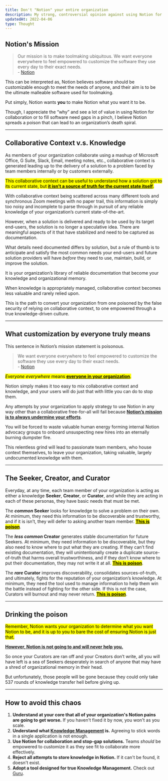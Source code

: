 ```yaml
---
title: Don't "Notion" your entire organization
description: My strong, controversial opinion against using Notion for storing organizational knowledge.
updatedAt: 2022-04-06
type: Thought
---
```


## Notion's Mission

> Our mission is to make toolmaking ubiquitous. We want everyone everywhere to feel empowered to customize the software they use every day to their exact needs. <br>- [Notion](https://www.notion.so/blog/notion-operating-values#:~:text=Our%20mission%20is%20to%20make,day%20to%20their%20exact%20needs.)

This can be interpreted as, Notion believes software should be customizable enough to meet the needs of anyone, and their aim is to be the ultimate malleable software used for toolmaking.

Put simply, Notion wants **you** to make Notion what you want it to be.

Though, I appreciate the “why” and see a lot of value in using Notion for collaboration or to fill software need gaps in a pinch, I believe Notion spreads a poison that can lead to an organization’s death spiral.

---

## Collaborative Context v.s. Knowledge

As members of your organization collaborate using a mashup of Microsoft Office, G Suite, Slack, Email, meeting notes, etc., collaborative context is generated leading up to the delivery of a solution to a problem faced by team members internally or by customers externally.

<mark>This collaborative context can be useful to understand how a solution got to its current state, but <u>**it isn’t a source of truth for the current state itself**</u>.</mark>

With collaborative context being scattered across many different tools and synchronous Zoom meetings with no paper trail, this information is simply too noisy and incomplete to parse through in pursuit of any reliable knowledge of your organization’s current state-of-the-art.

However, when a solution is delivered and ready to be used by its target end-users, the solution is no longer a speculative idea. There are meaningful aspects of it that have stabilized and need to be captured as documentation.

What details need documented differs by solution, but a rule of thumb is to anticipate and satisfy the most common needs your end-users and future solution providers will have _before_ they need to use, maintain, build, or improve the solution.

It is your organization’s library of reliable documentation that become your knowledge and organizational memory.

When knowledge is appropriately managed, collaborative context becomes less valuable and rarely relied upon.

This is the path to convert your organization from one poisoned by the false security of relying on collaborative context, to one empowered through a true knowledge-driven culture.

---

## What customization by everyone truly means

This sentence in Notion’s mission statement is poisonous.

> We want everyone everywhere to feel empowered to customize the software they use every day to their exact needs. <br>- [Notion](https://www.notion.so/blog/notion-operating-values#:~:text=Our%20mission%20is%20to%20make,day%20to%20their%20exact%20needs.)

<mark>_Everyone everywhere_ means <u>**everyone in your organization**</u>.</mark>

Notion simply makes it too easy to mix collaborative context and knowledge, and your users will do just that with little you can do to stop them.

Any attempts by your organization to apply strategy to use Notion in any way other than a collaborative free-for-all will fail because <u>**Notion’s mission is to always undermine your efforts**</u>.

You will be forced to waste valuable human energy forming internal Notion advocacy groups to onboard unsuspecting new hires into an eternally burning dumpster fire.

This relentless grind will lead to passionate team members, who house context themselves, to leave your organization, taking valuable, largely undocumented knowledge with them.

---

## The Seeker, Creator, and Curator

Everyday, at any time, each team member of your organization is acting as either a knowledge **Seeker**, **Creator**, or **Curator**, and while they are acting in each of these personas, they have basic needs that must be met.

The **_common_ Seeker** looks for knowledge to solve a problem on their own. At minimum, they need this information to be discoverable and trustworthy, and if it is isn’t, they will defer to asking another team member. <mark><u>**This is poison**</u></mark>.

The **_less common_ Creator** generates stable documentation for future Seekers. At minimum, they need information to be discoverable, but they also need to know where to put what they are creating. If they can’t find existing documentation, they will unintentionally create a duplicate source-of-truth that harms overall trustworthiness, and if they don’t know where to put their documentation, they may not write it at all. <mark><u>**This is poison**</u></mark>.

The **_rare_ Curator** improves discoverability, consolidates sources-of-truth, and ultimately, fights for the reputation of your organization’s knowledge. At minimum, they need the tool used to manage information to help them win the battle instead of fighting for the other side. If this is not the case, Curators will burnout and may never return. <mark><u>**This is poison**</u></mark>.

---

## Drinking the poison

<mark>Remember, Notion wants your organization to determine what you want Notion to be, and it is up to you to bare the cost of ensuring Notion is just that.</mark>

<u>**However, Notion is not going to and will never help you.**</u>

So once your Curators are ran off and your Creators don’t write, all you will have left is a sea of Seekers desperately in search of anyone that may have a shred of organizational memory in their head.

But unfortunately, those people will be gone because they could only take 537 rounds of knowledge transfer hell before giving up.

---

## How to avoid this chaos

1. **Understand at your core that all of your organization's Notion pains are going to get worse.** If you haven't fixed it by now, you won't as you scale.
2. **Understand what [Knowledge Management](https://www.getguru.com/reference/what-is-knowledge-management) is.** Agreeing to stick words in a single application is not enough.
3. **Use Notion for collaboration and stop-gap solutions.** Teams _should_ be empowered to customize it as they see fit to collaborate more effectively.
4. **Reject all attempts to store knowledge in Notion.** If it can't be found, it doesn't exist.
5. **Adopt a tool designed for true Knowledge Management.** Check out [Guru](https://www.getguru.com/).
